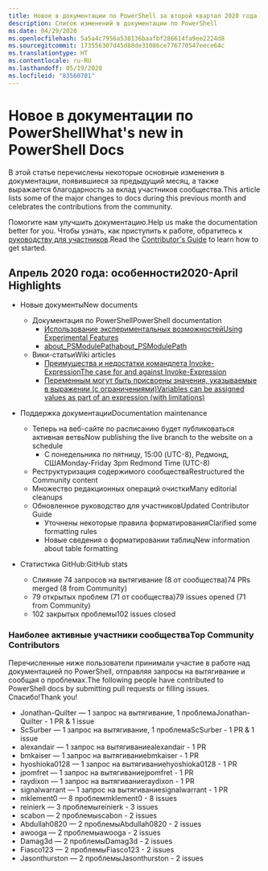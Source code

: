 ```yaml
---
title: Новое в документации по PowerShell за второй квартал 2020 года
description: Список изменений в документации по PowerShell
ms.date: 04/29/2020
ms.openlocfilehash: 5a5a4c7956a538136baafbf286614fa9ee2224d8
ms.sourcegitcommit: 173556307d45d88de31086ce776770547eece64c
ms.translationtype: HT
ms.contentlocale: ru-RU
ms.lasthandoff: 05/19/2020
ms.locfileid: "83560701"
---
```

# <a name="whats-new-in-powershell-docs"></a><span data-ttu-id="fb37c-103">Новое в документации по PowerShell</span><span class="sxs-lookup"><span data-stu-id="fb37c-103">What's new in PowerShell Docs</span></span>

<span data-ttu-id="fb37c-104">В этой статье перечислены некоторые основные изменения в документации, появившиеся за предыдущий месяц, а также выражается благодарность за вклад участников сообщества.</span><span class="sxs-lookup"><span data-stu-id="fb37c-104">This article lists some of the major changes to docs during this previous month and celebrates the contributions from the community.</span></span>

<span data-ttu-id="fb37c-105">Помогите нам улучшить документацию.</span><span class="sxs-lookup"><span data-stu-id="fb37c-105">Help us make the documentation better for you.</span></span> <span data-ttu-id="fb37c-106">Чтобы узнать, как приступить к работе, обратитесь к [руководству для участников][contrib].</span><span class="sxs-lookup"><span data-stu-id="fb37c-106">Read the [Contributor's Guide][contrib] to learn how to get started.</span></span>

## <a name="2020-april-highlights"></a><span data-ttu-id="fb37c-107">Апрель 2020 года: особенности</span><span class="sxs-lookup"><span data-stu-id="fb37c-107">2020-April Highlights</span></span>

- <span data-ttu-id="fb37c-108">Новые документы</span><span class="sxs-lookup"><span data-stu-id="fb37c-108">New documents</span></span>
  - <span data-ttu-id="fb37c-109">Документация по PowerShell</span><span class="sxs-lookup"><span data-stu-id="fb37c-109">PowerShell documentation</span></span>
    - [<span data-ttu-id="fb37c-110">Использование экспериментальных возможностей</span><span class="sxs-lookup"><span data-stu-id="fb37c-110">Using Experimental Features</span></span>](/powershell/scripting/whats-new/experimental-features)
    - [<span data-ttu-id="fb37c-111">about_PSModulePath</span><span class="sxs-lookup"><span data-stu-id="fb37c-111">about_PSModulePath</span></span>](/powershell/module/microsoft.powershell.core/about/about_psmodulepath)
  - <span data-ttu-id="fb37c-112">Вики-статьи</span><span class="sxs-lookup"><span data-stu-id="fb37c-112">Wiki articles</span></span>
    - [<span data-ttu-id="fb37c-113">Преимущества и недостатки командлета Invoke-Expression</span><span class="sxs-lookup"><span data-stu-id="fb37c-113">The case for and against Invoke-Expression</span></span>](https://github.com/MicrosoftDocs/PowerShell-Docs/wiki/The-case-for-and-against-Invoke-Expression)
    - <span data-ttu-id="fb37c-114">[Переменным могут быть присвоены значения, указываемые в выражении (с ограничениями)](https://github.com/MicrosoftDocs/PowerShell-Docs/wiki/Variables-can-be-assigned-values-as-part-of-an-expression-(with-limitations))</span><span class="sxs-lookup"><span data-stu-id="fb37c-114">[Variables can be assigned values as part of an expression (with limitations)](https://github.com/MicrosoftDocs/PowerShell-Docs/wiki/Variables-can-be-assigned-values-as-part-of-an-expression-(with-limitations))</span></span>

- <span data-ttu-id="fb37c-115">Поддержка документации</span><span class="sxs-lookup"><span data-stu-id="fb37c-115">Documentation maintenance</span></span>
  - <span data-ttu-id="fb37c-116">Теперь на веб-сайте по расписанию будет публиковаться активная ветвь</span><span class="sxs-lookup"><span data-stu-id="fb37c-116">Now publishing the live branch to the website on a schedule</span></span>
    - <span data-ttu-id="fb37c-117">С понедельника по пятницу, 15:00 (UTC-8), Редмонд, США</span><span class="sxs-lookup"><span data-stu-id="fb37c-117">Monday-Friday 3pm Redmond Time (UTC-8)</span></span>
  - <span data-ttu-id="fb37c-118">Реструктуризация содержимого сообщества</span><span class="sxs-lookup"><span data-stu-id="fb37c-118">Restructured the Community content</span></span>
  - <span data-ttu-id="fb37c-119">Множество редакционных операций очистки</span><span class="sxs-lookup"><span data-stu-id="fb37c-119">Many editorial cleanups</span></span>
  - <span data-ttu-id="fb37c-120">Обновленное руководство для участников</span><span class="sxs-lookup"><span data-stu-id="fb37c-120">Updated Contributor Guide</span></span>
    - <span data-ttu-id="fb37c-121">Уточнены некоторые правила форматирования</span><span class="sxs-lookup"><span data-stu-id="fb37c-121">Clarified some formatting rules</span></span>
    - <span data-ttu-id="fb37c-122">Новые сведения о форматировании таблиц</span><span class="sxs-lookup"><span data-stu-id="fb37c-122">New information about table formatting</span></span>

- <span data-ttu-id="fb37c-123">Статистика GitHub:</span><span class="sxs-lookup"><span data-stu-id="fb37c-123">GitHub stats</span></span>
  - <span data-ttu-id="fb37c-124">Слияние 74 запросов на вытягивание (8 от сообщества)</span><span class="sxs-lookup"><span data-stu-id="fb37c-124">74 PRs merged (8 from Community)</span></span>
  - <span data-ttu-id="fb37c-125">79 открытых проблем (71 от сообщества)</span><span class="sxs-lookup"><span data-stu-id="fb37c-125">79 issues opened (71 from Community)</span></span>
  - <span data-ttu-id="fb37c-126">102 закрытых проблемы</span><span class="sxs-lookup"><span data-stu-id="fb37c-126">102 issues closed</span></span>

### <a name="top-community-contributors"></a><span data-ttu-id="fb37c-127">Наиболее активные участники сообщества</span><span class="sxs-lookup"><span data-stu-id="fb37c-127">Top Community Contributors</span></span>

<span data-ttu-id="fb37c-128">Перечисленные ниже пользователи принимали участие в работе над документацией по PowerShell, отправляя запросы на вытягивание и сообщая о проблемах.</span><span class="sxs-lookup"><span data-stu-id="fb37c-128">The following people have contributed to PowerShell docs by submitting pull requests or filling issues.</span></span> <span data-ttu-id="fb37c-129">Спасибо!</span><span class="sxs-lookup"><span data-stu-id="fb37c-129">Thank you!</span></span>

- <span data-ttu-id="fb37c-130">Jonathan-Quilter — 1 запрос на вытягивание, 1 проблема</span><span class="sxs-lookup"><span data-stu-id="fb37c-130">Jonathan-Quilter - 1 PR & 1 issue</span></span>
- <span data-ttu-id="fb37c-131">ScSurber — 1 запрос на вытягивание, 1 проблема</span><span class="sxs-lookup"><span data-stu-id="fb37c-131">ScSurber - 1 PR & 1 issue</span></span>
- <span data-ttu-id="fb37c-132">alexandair — 1 запрос на вытягивание</span><span class="sxs-lookup"><span data-stu-id="fb37c-132">alexandair - 1 PR</span></span>
- <span data-ttu-id="fb37c-133">bmkaiser — 1 запрос на вытягивание</span><span class="sxs-lookup"><span data-stu-id="fb37c-133">bmkaiser - 1 PR</span></span>
- <span data-ttu-id="fb37c-134">hyoshioka0128 — 1 запрос на вытягивание</span><span class="sxs-lookup"><span data-stu-id="fb37c-134">hyoshioka0128 - 1 PR</span></span>
- <span data-ttu-id="fb37c-135">jpomfret — 1 запрос на вытягивание</span><span class="sxs-lookup"><span data-stu-id="fb37c-135">jpomfret - 1 PR</span></span>
- <span data-ttu-id="fb37c-136">raydixon — 1 запрос на вытягивание</span><span class="sxs-lookup"><span data-stu-id="fb37c-136">raydixon - 1 PR</span></span>
- <span data-ttu-id="fb37c-137">signalwarrant — 1 запрос на вытягивание</span><span class="sxs-lookup"><span data-stu-id="fb37c-137">signalwarrant - 1 PR</span></span>
- <span data-ttu-id="fb37c-138">mklement0 — 8 проблем</span><span class="sxs-lookup"><span data-stu-id="fb37c-138">mklement0 - 8 issues</span></span>
- <span data-ttu-id="fb37c-139">reinierk — 3 проблемы</span><span class="sxs-lookup"><span data-stu-id="fb37c-139">reinierk - 3 issues</span></span>
- <span data-ttu-id="fb37c-140">scabon — 2 проблемы</span><span class="sxs-lookup"><span data-stu-id="fb37c-140">scabon - 2 issues</span></span>
- <span data-ttu-id="fb37c-141">Abdullah0820 — 2 проблемы</span><span class="sxs-lookup"><span data-stu-id="fb37c-141">Abdullah0820 - 2 issues</span></span>
- <span data-ttu-id="fb37c-142">awooga — 2 проблемы</span><span class="sxs-lookup"><span data-stu-id="fb37c-142">awooga - 2 issues</span></span>
- <span data-ttu-id="fb37c-143">Damag3d — 2 проблемы</span><span class="sxs-lookup"><span data-stu-id="fb37c-143">Damag3d - 2 issues</span></span>
- <span data-ttu-id="fb37c-144">Fiasco123 — 2 проблемы</span><span class="sxs-lookup"><span data-stu-id="fb37c-144">Fiasco123 - 2 issues</span></span>
- <span data-ttu-id="fb37c-145">Jasonthurston — 2 проблемы</span><span class="sxs-lookup"><span data-stu-id="fb37c-145">Jasonthurston - 2 issues</span></span>

<!-- Link references -->
[contrib]: contributing/overview.md
